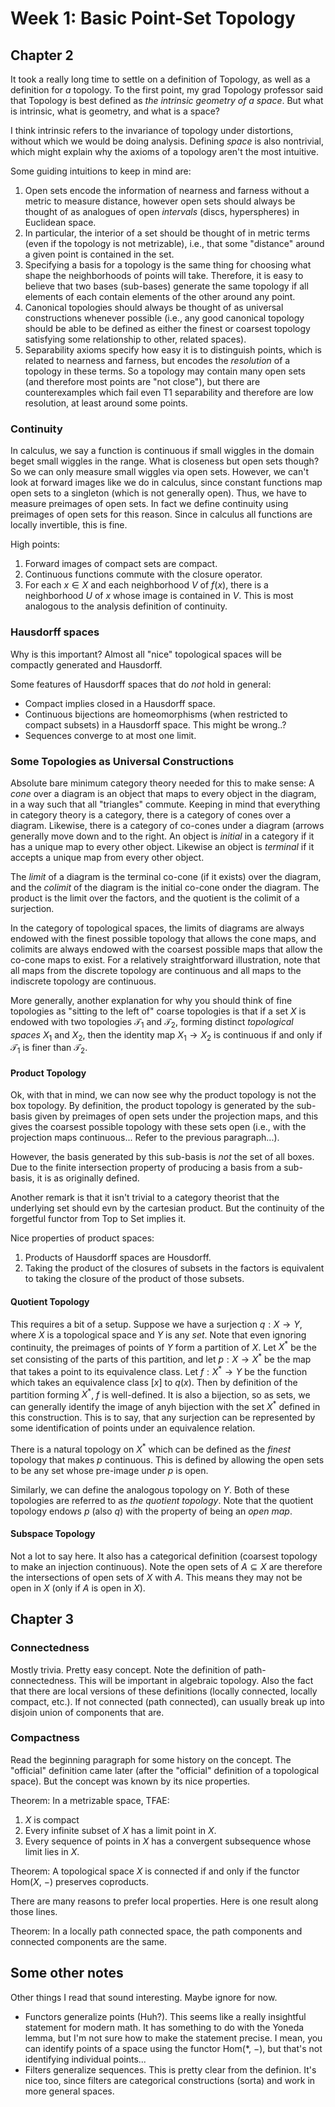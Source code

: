 # Week 1: Basic Point-Set Topology

## Chapter 2

It took a really long time to settle on a definition of Topology, as well as a
definition for _a_ topology. To the first point, my grad Topology professor
said that Topology is best defined as _the intrinsic geometry of a space_. But
what is intrinsic, what is geometry, and what is a space?

I think intrinsic refers to the invariance of topology under distortions,
without which we would be doing analysis. Defining _space_ is also nontrivial,
which might explain why the axioms of a topology aren't the most intuitive.

Some guiding intuitions to keep in mind are:

1. Open sets encode the information of nearness and farness without a metric to
   measure distance, however open sets should always be thought of as analogues
   of open _intervals_ (discs, hyperspheres) in Euclidean space.
2. In particular, the interior of a set should be thought of in metric terms
   (even if the topology is not metrizable), i.e., that some "distance" around a
   given point is contained in the set.
3. Specifying a basis for a topology is the same thing for choosing what shape
   the neighborhoods of points will take. Therefore, it is easy to believe that
   two bases (sub-bases) generate the same topology if all elements of each
   contain elements of the other around any point.
4. Canonical topologies should always be thought of as universal constructions
   whenever possible (i.e., any good canonical topology should be able to be
   defined as either the finest or coarsest topology satisfying some
   relationship to other, related spaces).
5. Separability axioms specify how easy it is to distinguish points, which is
   related to nearness and farness, but encodes the _resolution_ of a topology
   in these terms. So a topology may contain many open sets (and therefore
   most points are "not close"), but there are counterexamples which fail even
   T1 separability and therefore are low resolution, at least around some
   points.

### Continuity

In calculus, we say a function is continuous if small wiggles in the domain
beget small wiggles in the range. What is closeness but open sets though? So we
can only measure small wiggles via open sets. However, we can't look at forward
images like we do in calculus, since constant functions map open sets to a
singleton (which is not generally open). Thus, we have to measure preimages of
open sets. In fact we define continuity using preimages of open sets for this
reason. Since in calculus all functions are locally invertible, this is fine.

High points:

1. Forward images of compact sets are compact.
2. Continuous functions commute with the closure operator.
3. For each $x\in X$ and each neighborhood $V$ of $f(x)$, there is a
   neighborhood $U$ of $x$ whose image is contained in $V$. This is most
   analogous to the analysis definition of continuity.

### Hausdorff spaces

Why is this important? Almost all "nice" topological spaces will be compactly
generated and Hausdorff.

Some features of Hausdorff spaces that do _not_ hold in general:

- Compact implies closed in a Hausdorff space.
- Continuous bijections are homeomorphisms (when restricted to compact subsets)
  in a Hausdorff space. This might be wrong..?
- Sequences converge to at most one limit.

### Some Topologies as Universal Constructions

Absolute bare minimum category theory needed for this to make sense: A _cone_
over a diagram is an object that maps to every object in the diagram, in a way
such that all "triangles" commute. Keeping in mind that everything in category
theory is a category, there is a category of cones over a diagram. Likewise,
there is a category of co-cones under a diagram (arrows generally move down and
to the right. An object is _initial_ in a category if it has a unique map to
every other object. Likewise an object is _terminal_ if it accepts a unique map
from every other object.

The _limit_ of a diagram is the terminal co-cone (if it exists) over the
diagram, and the _colimit_ of the diagram is the initial co-cone onder the
diagram. The product is the limit over the factors, and the quotient is the
colimit of a surjection.

In the category of topological spaces, the limits of diagrams are always endowed
with the finest possible topology that allows the cone maps, and colimits are
always endowed with the coarsest possible maps that allow the co-cone maps to
exist. For a relatively straightforward illustration, note that all maps from
the discrete topology are continuous and all maps to the indiscrete topology are
continuous.

More generally, another explanation for why you should think of fine topologies
as "sitting to the left of" coarse topologies is that if a set $X$ is endowed
with two topologies $\mathcal{T}_1$ and $\mathcal{T}_2$, forming distinct
_topological spaces_ $X_1$ and $X_2$, then the identity map $X_1 \to X_2$ is
continuous if and only if $\mathcal{T}_1$ is finer than $\mathcal{T}_2$.

#### Product Topology

Ok, with that in mind, we can now see why the product topology is not the box
topology. By definition, the product topology is generated by the sub-basis
given by preimages of open sets under the projection maps, and this gives the
coarsest possible topology with these sets open (i.e., with the projection maps
continuous... Refer to the previous paragraph...).

However, the basis generated by this sub-basis is _not_ the set of all boxes.
Due to the finite intersection property of producing a basis from a sub-basis,
it is as originally defined.

Another remark is that it isn't trivial to a category theorist that the
underlying set should evn by the cartesian product. But the continuity of the
forgetful functor from Top to Set implies it.

Nice properties of product spaces:

1. Products of Hausdorff spaces are Housdorff.
2. Taking the product of the closures of subsets in the factors is equivalent to
   taking the closure of the product of those subsets.

#### Quotient Topology

This requires a bit of a setup. Suppose we have a surjection $q:X\to Y$, where
$X$ is a topological space and $Y$ is any _set_. Note that even ignoring
continuity, the preimages of points of $Y$ form a partition of $X$. Let
$X^\ast$ be the set consisting of the parts of this partition, and let $p:X\to
X^\ast$ be the map that takes a point to its equivalence class. Let
$f:X^\ast\to Y$ be the function which takes an equivalence class $[x]$ to
$q(x)$. Then by definition of the partition forming $X^\ast$, $f$ is
well-defined. It is also a bijection, so as sets, we can generally identify the
image of anyh bijection with the set $X^\ast$ defined in this construction.
This is to say, that any surjection can be represented by some identification of
points under an equivalence relation.

There is a natural topology on $X^\ast$ which can be defined as the _finest_
topology that makes $p$ continuous. This is defined by allowing the open sets
to be any set whose pre-image under $p$ is open.

Similarly, we can define the analogous topology on $Y$. Both of these
topologies are referred to as _the quotient topology_. Note that the quotient
topology endows $p$ (also $q$) with the property of being an _open map_.

#### Subspace Topology

Not a lot to say here. It also has a categorical definition (coarsest topology
to make an injection continuous). Note the open sets of $A\subseteq X$ are
therefore the intersections of open sets of $X$ with $A$. This means they may
not be open in $X$ (only if $A$ is open in $X$).

## Chapter 3

### Connectedness

Mostly trivia. Pretty easy concept. Note the definition of path-connectedness.
This will be important in algebraic topology. Also the fact that there are
local versions of these definitions (locally connected, locally compact, etc.).
If not connected (path connected), can usually break up into disjoin union of
components that are.

### Compactness

Read the beginning paragraph for some history on the concept. The "official"
definition came later (after the "official" definition of a topological space).
But the concept was known by its nice properties.

Theorem: In a metrizable space, TFAE:

1. $X$ is compact
2. Every infinite subset of $X$ has a limit point in $X$.
3. Every sequence of points in $X$ has a convergent subsequence whose limit lies
   in $X$.

Theorem: A topological space $X$ is connected if and only if the functor
Hom($X$, $-$) preserves coproducts.

There are many reasons to prefer local properties. Here is one result along
those lines.

Theorem: In a locally path connected space, the path components and connected
components are the same.

## Some other notes

Other things I read that sound interesting. Maybe ignore for now.

- Functors generalize points (Huh?). This seems like a really insightful
  statement for modern math. It has something to do with the Yoneda lemma,
  but I'm not sure how to make the statement precise. I mean, you can
  identify points of a space using the functor Hom($\ast$, $-$), but that's
  not identifying individual points...
- Filters generalize sequences. This is pretty clear from the definion. It's
  nice too, since filters are categorical constructions (sorta) and work in
  more general spaces.
